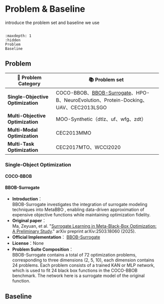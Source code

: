 # Problem & Baseline

introduce the problem set and baseline we use

```{toctree}

:maxdepth: 1
:hidden
Problem
Baseline

```

## Problem

| 🚩 **Problem Category**         | 📚 **Problem set**                                                               |
|-------------------------------|-------------------------------------------------------------------------------|
| **Single-Objective Optimization** | COCO-BBOB、[BBOB-Surrogate](bbob-surrogate)、HPO-B、NeuroEvolution、Protein-Docking、UAV、CEC2013LSGO |
| **Multi-Objective Optimization**  | MOO-Synthetic（dtlz、uf、wfg、zdt）                                            |
|  **Multi-Modal Optimization**      | CEC2013MMO                                                                    |
|  **Multi-Task Optimization**       | CEC2017MTO、WCCI2020                                                          |



### Single-Object Optimization

#### COCO-BBOB

#### BBOB-Surrogate
<a name="bbob-surrogate"></a>

- **Introduction**：\
  BBOB-Surrogate investigates the integration of surrogate modeling techniques into MetaBBO , enabling data-driven approximation of expensive objective functions while maintaining optimization fidelity.
- **Original paper**：\
  Ma, Zeyuan, et al. "[Surrogate Learning in Meta-Black-Box Optimization: A Preliminary Study](https://arxiv.org/abs/2503.18060)." arXiv preprint arXiv:2503.18060 (2025).
- **Official Implementation**： [BBOB-Surrogate](https://github.com/GMC-DRL/Surr-RLDE)
- **License**：None
- **Problem Suite Composition**：\
  BBOB-Surrogate contains a total of 72 optimization problems, corresponding to three dimensions (2, 5, 10), each dimension contains 24 problems. Each problem consists of a trained KAN or MLP network, which is used to fit 24 black box functions in the COCO-BBOB benchmark. The network here is a surrogate model of the original function.


## Baseline
